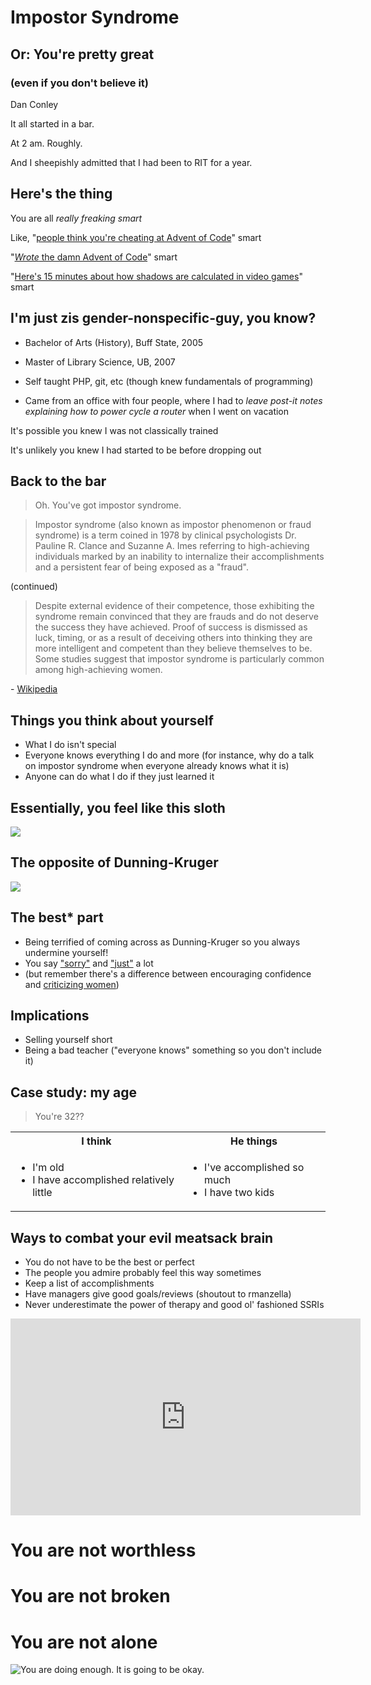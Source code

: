 # Impostor Syndrome
## Or: You're pretty great
### (even if you don't believe it)

Dan Conley



It all started in a bar.

At 2 am. Roughly.

And I sheepishly admitted that I had been to RIT for a year.



## Here's the thing
You are all *really freaking smart*

Like, "[people think you're cheating at Advent of Code](https://www.youtube.com/watch?v=ajRF2ca99-c)" smart

"[*Wrote* the damn Advent of Code](http://adventofcode.com/)" smart

"[Here's 15 minutes about how shadows are calculated in video games](http://slides.com/tdhoward/shadow-rendering-techniques#/)" smart



## I'm just zis gender-nonspecific-guy, you know?
* Bachelor of Arts (History), Buff State, 2005

* Master of Library Science, UB, 2007

* Self taught PHP, git, etc (though knew fundamentals of programming)

* Came from an office with four people, where I had to *leave post-it notes explaining how to power cycle a router* when I went on vacation



It's possible you knew I was not classically trained

It's unlikely you knew I had started to be before dropping out



## Back to the bar
> Oh. You've got impostor syndrome.



> Impostor syndrome (also known as impostor phenomenon or fraud syndrome) is a term coined in 1978 by clinical psychologists Dr. Pauline R. Clance and Suzanne A. Imes referring to high-achieving individuals marked by an inability to internalize their accomplishments and a persistent fear of being exposed as a "fraud".

(continued)


> Despite external evidence of their competence, those exhibiting the syndrome remain convinced that they are frauds and do not deserve the success they have achieved. Proof of success is dismissed as luck, timing, or as a result of deceiving others into thinking they are more intelligent and competent than they believe themselves to be. Some studies suggest that impostor syndrome is particularly common among high-achieving women.

\- [Wikipedia](https://en.wikipedia.org/wiki/Impostor_syndrome)



## Things you think about yourself
<ul>
<li class="fragment">What I do isn't special</li>
<li class="fragment">Everyone knows everything I do and more<span class="fragment"> (for instance, why do a talk on impostor syndrome when everyone already knows what it is)</span></li>
<li class="fragment">Anyone can do what I do if they just learned it</li>
</ul>



## Essentially, you feel like this sloth
<img src="https://d2arxad8u2l0g7.cloudfront.net/books/1457364208l/29437996.jpg" />



## The opposite of Dunning-Kruger
<img src="https://s-media-cache-ak0.pinimg.com/564x/a8/d8/39/a8d839ac4c8d5a4c13ca45d51cbb64ea.jpg" />



## The best* part
* Being terrified of coming across as Dunning-Kruger so you always undermine yourself!
* You say ["sorry"](http://www.nytimes.com/2015/06/23/opinion/when-an-apology-is-anything-but.html?_r=0) and ["just"](http://women2.com/stories/2014/02/17/just-say) a lot
* (but remember there's a difference between encouraging confidence and [criticizing women](http://nymag.com/thecut/2015/07/can-we-just-like-get-over-the-way-women-talk.html))



## Implications
* Selling yourself short
* Being a bad teacher ("everyone knows" something so you don't include it)



## Case study: my age
> You're 32??

<table>
<tr>
<th scope="col">I think</th>
<th scope="col">He things</th>
</tr>
<tr>
<td>
<ul>
<li class="fragment">I'm old</li>
<li class="fragment">I have accomplished relatively little</li>
</ul>
</td>

<td>
<ul>
<li class="fragment">I've accomplished so much</li>
<li class="fragment">I have two kids</li>
</ul>
</td>
</tr>
</table>



## Ways to combat your evil meatsack brain
<ul>
<li class="fragment">You do not have to be the best or perfect</li>
<li class="fragment">The people you admire probably feel this way sometimes</li>
<li class="fragment">Keep a list of accomplishments</li>
<li class="fragment">Have managers give good goals/reviews (shoutout to rmanzella)</li>
<li class="fragment">Never underestimate the power of therapy and good ol' fashioned SSRIs</li>
</ul>



<iframe width="560" height="315" src="https://www.youtube.com/embed/1i8ylq4j_EY" frameborder="0" allowfullscreen></iframe>



# You are not worthless


# You are not broken


# You are not alone


![You are doing enough. It is going to be okay.](https://pbs.twimg.com/media/Cu7-2YRWgAAnF-m.jpg)
